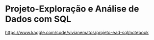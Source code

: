 # Projeto-Exploração e Análise de Dados com SQL

https://www.kaggle.com/code/vivianematos/projeto-ead-sql/notebook
